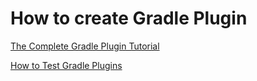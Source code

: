 
# How to create Gradle Plugin

[The Complete Gradle Plugin Tutorial](https://dzone.com/articles/the-complete-custom-gradle-plugin-building-tutoria)

[How to Test Gradle Plugins](https://dzone.com/articles/functional-tests-gradle-plugin)